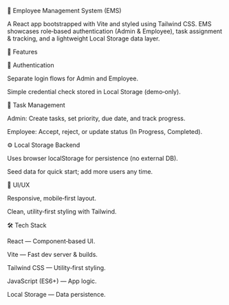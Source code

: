 🚀 Employee Management System (EMS)

A React app bootstrapped with Vite and styled using Tailwind CSS. EMS showcases role‑based authentication (Admin & Employee), task assignment & tracking, and a lightweight Local Storage data layer.


🌟 Features

🔑 Authentication

Separate login flows for Admin and Employee.

Simple credential check stored in Local Storage (demo‑only).


📝 Task Management

Admin: Create tasks, set priority, due date, and track progress.

Employee: Accept, reject, or update status (In Progress, Completed).

⚙️ Local Storage Backend

Uses browser localStorage for persistence (no external DB).

Seed data for quick start; add more users any time.


💎 UI/UX

Responsive, mobile‑first layout.

Clean, utility‑first styling with Tailwind.


🛠️ Tech Stack

React — Component‑based UI.

Vite — Fast dev server & builds.

Tailwind CSS — Utility‑first styling.

JavaScript (ES6+) — App logic.

Local Storage — Data persistence.
